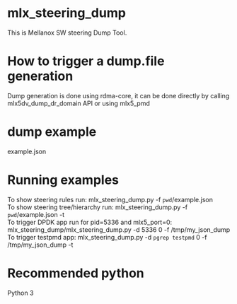 # mlx_steering_dump
This is Mellanox SW steering Dump Tool.

How to trigger a dump.file generation
=====================================
Dump generation is done using rdma-core,
it can be done directly by calling mlx5dv_dump_dr_domain API
or using mlx5_pmd

dump example
============
example.json

Running examples
================
To show steering rules run:
	mlx_steering_dump.py -f `pwd`/example.json<br/>
To show steering tree/hierarchy run:
	mlx_steering_dump.py -f `pwd`/example.json -t<br/>
To trigger DPDK app run for pid=5336 and mlx5_port=0:
	mlx_steering_dump/mlx_steering_dump.py -d 5336 0 -f /tmp/my_json_dump<br/>
To trigger testpmd app:
	mlx_steering_dump.py -d `pgrep testpmd` 0  -f /tmp/my_json_dump -t

Recommended python
==================
Python 3
